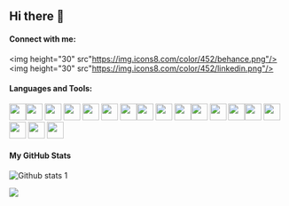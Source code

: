 ## Hi there 👋

<!--
**berk00/berk00** is a ✨ _special_ ✨ repository because its `README.md` (this file) appears on your GitHub profile.

Here are some ideas to get you started:

- 🔭 I’m currently working on ...
- 🌱 I’m currently learning ...
- 👯 I’m looking to collaborate on ...
- 🤔 I’m looking for help with ...
- 💬 Ask me about ...
- 📫 How to reach me: ...
- 😄 Pronouns: ...
- ⚡ Fun fact: ...
-->


#### Connect with me:

 <img height="30" src"https://img.icons8.com/color/452/behance.png"/><img height="30" src"https://img.icons8.com/color/452/linkedin.png"/>

 
 


#### Languages and Tools:


  <img height="30" src="https://img.icons8.com/color/452/c-sharp-logo.png"/><img height="30" src="https://img.icons8.com/color/452/c-plus-plus-logo.png"/> <img height="30" src="https://img.icons8.com/color/344/visual-studio--v2.png"/>  <img height="30" src="https://img.icons8.com/color/344/visual-studio-code-2019.png"/> <img height="30" src="https://img.icons8.com/color/452/javascript--v1.png"/> <img height="30" src="https://img.icons8.com/color/452/css3.png"/> <img height="30" src="https://img.icons8.com/color/344/html-5--v1.png"/><img height="30" src="https://img.icons8.com/color/452/java-coffee-cup-logo--v1.png"/> <img height="30" src="https://img.icons8.com/color/452/mysql-logo.png"/> <img height="30" src="https://img.icons8.com/color/452/google-firebase-console.png"/><img height="30" src="https://img.icons8.com/color/452/microsoft-sql-server.png"/> <img height="30" src="https://img.icons8.com/color/452/unity.png"/>  <img height="30" src="https://img.icons8.com/color/344/dart.png"/><img height="30" src="https://img.icons8.com/color/452/flutter.png"/> <img height="30" src="https://img.icons8.com/color/452/javascript--v1.png"/><img height="30" src="https://cdn-icons-png.flaticon.com/512/5968/5968332.png"/>   <img height="30" src="https://cdn-icons-png.flaticon.com/512/5968/5968525.png"/>    <img height="30" src="https://cdn-icons-png.flaticon.com/512/5968/5968520.png"/>



   





  
    
 



    


      
    



#### My GitHub Stats
![Github stats 1](https://github-readme-stats.vercel.app/api?username=berk00&show_icons=true&theme=github_dark) 

![](https://komarev.com/ghpvc/?username=berk00)
